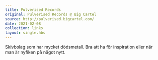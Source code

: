 ```yaml
---
title: Pulverised Records
original: Pulverised Records @ Big Cartel
source: http://pulverised.bigcartel.com/
date: 2021-02-08
collection: links
layout: single.hbs
---
```


Skivbolag som har mycket dödsmetall. Bra att ha för inspiration eller när
man är nyfiken på något nytt.